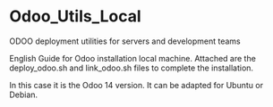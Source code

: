 # Odoo_Utils_Local
ODOO deployment utilities for servers and development teams

English Guide for Odoo installation local machine. Attached are the deploy_odoo.sh and link_odoo.sh files to complete the installation. 

In this case it is the Odoo 14 version. It can be adapted for Ubuntu or Debian.
